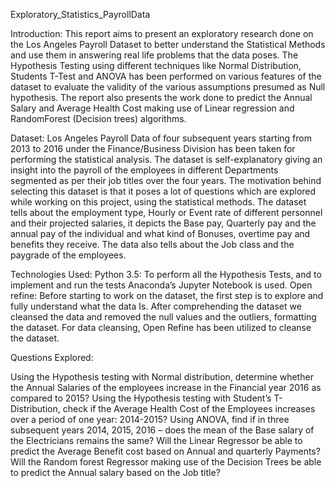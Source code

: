 Exploratory_Statistics_PayrollData

Introduction:
This report aims to present an exploratory research done on the Los Angeles Payroll Dataset to better understand the Statistical Methods and use them in answering real life problems that the data poses. The Hypothesis Testing using different techniques like Normal Distribution, Students T-Test and ANOVA has been performed on various features of the dataset to evaluate the validity of the various assumptions presumed as Null hypothesis. The report also presents the work done to predict the Annual Salary and Average Health Cost making use of Linear regression and RandomForest (Decision trees) algorithms.

Dataset: 
Los Angeles Payroll Data of four subsequent years starting from 2013 to 2016 under the Finance/Business Division has been taken for performing the statistical analysis. The dataset is self-explanatory giving an insight into the payroll of the employees in different Departments segmented as per their job titles over the four years. The motivation behind selecting this dataset is that it poses a lot of questions which are explored while working on this project, using the statistical methods. The dataset tells about the employment type, Hourly or Event rate of different personnel and their projected salaries, it depicts the Base pay, Quarterly pay and the annual pay of the individual and what kind of Bonuses, overtime pay and benefits they receive. The data also tells about the Job class and the paygrade of the employees.

Technologies Used: Python 3.5: 
To perform all the Hypothesis Tests, and to implement and run the tests Anaconda’s Jupyter Notebook is used. Open refine: Before starting to work on the dataset, the first step is to explore and fully understand what the data Is. After comprehending the dataset we cleansed the data and removed the null values and the outliers, formatting the dataset. For data cleansing, Open Refine has been utilized to cleanse the dataset.

Questions Explored:

Using the Hypothesis testing with Normal distribution, determine whether the Annual Salaries of the employees increase in the Financial year 2016 as compared to 2015?
Using the Hypothesis testing with Student’s T-Distribution, check if the Average Health Cost of the Employees increases over a period of one year: 2014-2015?
Using ANOVA, find if in three subsequent years 2014, 2015, 2016 – does the mean of the Base salary of the Electricians remains the same?
Will the Linear Regressor be able to predict the Average Benefit cost based on Annual and quarterly Payments?
Will the Random forest Regressor making use of the Decision Trees be able to predict the Annual salary based on the Job title?
